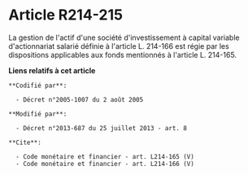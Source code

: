 # Article R214-215

La gestion de l'actif d'une société d'investissement à capital variable d'actionnariat salarié définie à l'article L. 214-166
est régie par les dispositions applicables aux fonds mentionnés à l'article L. 214-165.

**Liens relatifs à cet article**

	**Codifié par**:

	  - Décret n°2005-1007 du 2 août 2005

	**Modifié par**:

	  - Décret n°2013-687 du 25 juillet 2013 - art. 8

	**Cite**:

	  - Code monétaire et financier - art. L214-165 (V)
	  - Code monétaire et financier - art. L214-166 (V)
